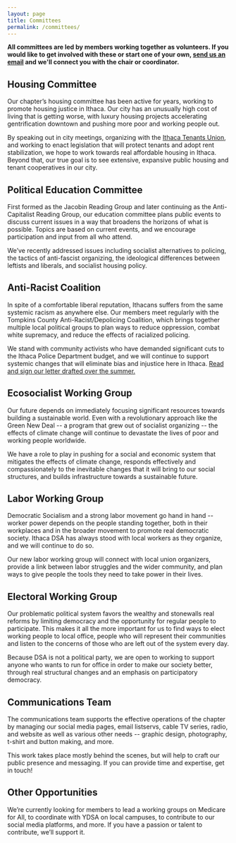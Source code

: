 ```yaml
---
layout: page
title: Committees
permalink: /committees/
---
```


**All committees are led by members working together as volunteers. If you would like to get involved with these or start one of your own, [send us an email](mailto:ithacanydsa@gmail.com) and we'll connect you with the chair or coordinator.**

## Housing Committee

Our chapter’s housing committee has been active for years, working to promote housing justice in Ithaca. Our city has an unusually high cost of living that is getting worse, with luxury housing projects accelerating gentrification downtown and pushing more poor and working people out.

By speaking out in city meetings, organizing with the [Ithaca Tenants Union](https://www.ithacatu.org), and working to enact legislation that will protect tenants and adopt rent stabilization, we hope to work towards real affordable housing in Ithaca. Beyond that, our true goal is to see extensive, expansive public housing and tenant cooperatives in our city.

## Political Education Committee

First formed as the Jacobin Reading Group and later continuing as the Anti-Capitalist Reading Group, our education committee plans public events to discuss current issues in a way that broadens the horizons of what is possible. Topics are based on current events, and we encourage participation and input from all who attend.

We’ve recently addressed issues including socialist alternatives to policing, the tactics of anti-fascist organizing, the ideological differences between leftists and liberals, and socialist housing policy.

## Anti-Racist Coalition

In spite of a comfortable liberal reputation, Ithacans suffers from the same systemic racism as anywhere else. Our members meet regularly with the Tompkins County Anti-Racist/Depolicing Coalition, which brings together multiple local political groups to plan ways to reduce oppression, combat white supremacy, and reduce the effects of racialized policing.

We stand with community activists who have demanded significant cuts to the Ithaca Police Department budget, and we will continue to support systemic changes that will eliminate bias and injustice here in Ithaca. [Read and sign our letter drafted over the summer.](bit.ly/2DLWLtQ)

## Ecosocialist Working Group

Our future depends on immediately focusing significant resources towards building a sustainable world. Even with a revolutionary approach like the Green New Deal -- a program that grew out of socialist organizing -- the effects of climate change will continue to devastate the lives of poor and working people worldwide.

We have a role to play in pushing for a social and economic system that mitigates the effects of climate change, responds effectively and compassionately to the inevitable changes that it will bring to our social structures, and builds infrastructure towards a sustainable future.

## Labor Working Group

Democratic Socialism and a strong labor movement go hand in hand -- worker power depends on the people standing together, both in their workplaces and in the broader movement to promote real democratic society. Ithaca DSA has always stood with local workers as they organize, and we will continue to do so.

Our new labor working group will connect with local union organizers, provide a link between labor struggles and the wider community, and plan ways to give people the tools they need to take power in their lives.

## Electoral Working Group

Our problematic political system favors the wealthy and stonewalls real reforms by limiting democracy and the opportunity for regular people to participate. This makes it all the more important for us to find ways to elect working people to local office, people who will represent their communities and listen to the concerns of those who are left out of the system every day.

Because DSA is not a political party, we are open to working to support anyone who wants to run for office in order to make our society better, through real structural changes and an emphasis on participatory democracy.

## Communications Team

The communications team supports the effective operations of the chapter by managing our social media pages, email listservs, cable TV series, radio, and website as well as various other needs -- graphic design, photography, t-shirt and button making, and more. 

This work takes place mostly behind the scenes, but will help to craft our public presence and messaging. If you can provide time and expertise, get in touch!


## Other Opportunities

We’re currently looking for members to lead a working groups on Medicare for
All, to coordinate with YDSA on local campuses, to contribute to our social
media platforms, and more. If you have a passion or talent to contribute, we’ll
support it.

[main-email]: mailto:ithacanydsa@gmail.com
[old-site]: https://ithacadsa.blogspot.com

